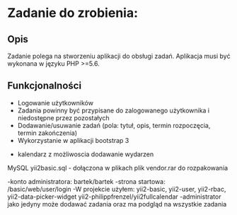 
 # Zadanie do zrobienia:

## Opis

Zadanie polega na stworzeniu aplikacji do obsługi zadań. Aplikacja musi
być wykonana w języku PHP >=5.6. 
## Funkcjonalności

- Logowanie użytkowników
- Zadania powinny być przypisane do zalogowanego użytkownika i
niedostępne przez pozostałych
- Dodawanie/usuwanie zadań (pola: tytuł, opis, termin rozpoczęcia,
termin zakończenia)
- Wykorzystanie w aplikacji bootstrap 3


+ kalendarz z możliwoscia dodawanie wydarzen 

MySQL
yii2basic.sql - dołączona w plikach
plik vendor.rar do rozpakowania

-konto administratora:
bartek/bartek
-strona startowa: /basic/web/user/login
-W projekcie użyłem:
yii2-basic,
yii2-user,
yii2-rbac,
yii2-data-picker-widget
yii2-philippfrenzel/yii2fullcalendar
-administrator jako jedyny może dodawać zadania oraz ma podgląd na wszystkie zadania
